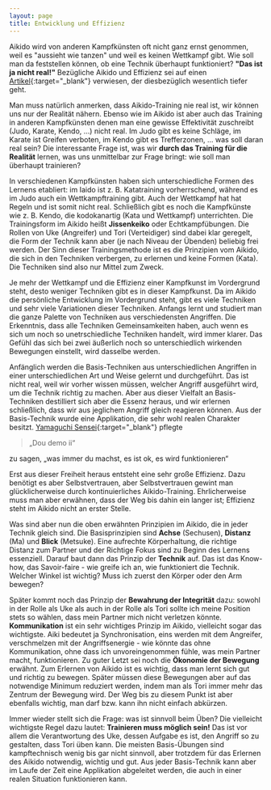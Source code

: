 ```yaml
---
layout: page
title: Entwicklung und Effizienz
---
```



<div class="container block" markdown="1">

Aikido wird von anderen Kampfkünsten oft nicht ganz ernst genommen, weil es "aussieht wie tanzen" und weil es keinen Wettkampf gibt. Wie soll man da feststellen können, ob eine Technik überhaupt funktioniert? **"Das ist ja nicht real!"** Bezügliche Aikido und Effizienz sei auf einen [Artikel](http://aikido-brunogonzalez.com/Online/Article/Effectiveness.pdf){:target="_blank"} verwiesen, der diesbezüglich wesentlich tiefer geht. 

Man muss natürlich anmerken, dass Aikido-Training nie real ist, wir können uns nur der Realität nähern. Ebenso wie im Aikido ist aber auch das Training in anderen Kampfkünsten denen man eine gewisse Effektivität zuschreibt (Judo, Karate, Kendo, …) nicht real. Im Judo gibt es keine Schläge, im Karate ist Greifen verboten, im Kendo gibt es Trefferzonen, ... was soll daran real sein? Die interessante Frage ist, was wir **durch das Training für die Realität** lernen, was uns unmittelbar zur Frage bringt: wie soll man überhaupt trainieren?

In verschiedenen Kampfkünsten haben sich unterschiedliche Formen des Lernens etabliert: im Iaido ist z. B. Katatraining vorherrschend, während es im Judo auch ein Wettkampftraining gibt. Auch der Wettkampf hat hat Regeln und ist somit nicht real. Schließlich gibt es noch die Kampfkünste wie z. B. Kendo, die kodokanartig (Kata und Wettkampf) unterrichten. Die Trainingsform im Aikido heißt **Jissenkeiko** oder Echtkampfübungen. Die Rollen von Uke (Angreifer) und Tori (Verteidiger) sind dabei klar geregelt, die Form der Technik kann aber (je nach Niveau der Übenden) beliebig frei werden. Der Sinn dieser Trainingsmethode ist es die Prinzipien vom Aikido, die sich in den Techniken verbergen, zu erlernen und keine Formen (Kata). Die Techniken sind also nur Mittel zum Zweck.

Je mehr der Wettkampf und die Effizienz einer Kampfkunst im Vordergrund steht, desto weniger Techniken gibt es in dieser Kampfkunst. Da im Aikido die persönliche Entwicklung im Vordergrund steht, gibt es viele Techniken und sehr viele Variationen dieser Techniken. Anfangs lernt und studiert man die ganze Palette von Techniken aus verschiedensten Angriffen. Die Erkenntnis, dass alle Techniken Gemeinsamkeiten haben, auch wenn es sich um noch so unetrschiedliche Techniken handelt, wird immer klarer. Das Gefühl das sich bei zwei äußerlich noch so unterschiedlich wirkenden Bewegungen einstellt, wird dasselbe werden.

Anfänglich werden die Basis-Techniken aus unterschiedlichen Angriffen in einer unterschiedlichen Art und Weise gelernt und durchgeführt. Das ist nicht real, weil wir vorher wissen müssen, welcher Angriff ausgeführt wird, um die Technik richtig zu machen. Aber aus dieser Vielfalt an Basis-Techniken destilliert sich aber die Essenz heraus, und wir erlernen schließlich, dass wir aus jeglichem Angriff gleich reagieren können. Aus der Basis-Technik wurde eine Applikation, die sehr wohl realen Charakter besitzt. [Yamaguchi Sensei](https://www.youtube.com/watch?v=EqQdOXD79k8){:target="_blank"} pflegte 
> „Dou demo ii“

zu sagen, „was immer du machst, es ist ok, es wird funktionieren“

Erst aus dieser Freiheit heraus entsteht eine sehr große Effizienz. Dazu benötigt es aber Selbstvertrauen, aber Selbstvertrauen gewint man glücklicherweise durch kontinuierliches Aikido-Training. Ehrlicherweise muss man aber erwähnen, dass der Weg bis dahin ein langer ist; Effizienz steht im Aikido nicht an erster Stelle. 

Was sind aber nun die oben erwähnten Prinzipien im Aikido, die in jeder Technik gleich sind. Die Basisprinzipien sind **Achse** (Sechusen), **Distanz** (Ma) und **Blick** (Metsuke). Eine aufrechte Körperhaltung, die richtige Distanz zum Partner und der Richtige Fokus sind zu Beginn des Lernens essenziell. Darauf baut dann das Prinzip der **Technik** auf. Das ist das Know-how, das Savoir-faire - wie greife ich an, wie funktioniert die Technik. Welcher Winkel ist wichtig? Muss ich zuerst den Körper oder den Arm bewegen? 

Später kommt noch das Prinzip der **Bewahrung der Integrität** dazu: sowohl in der Rolle als Uke als auch in der Rolle als Tori sollte ich meine Position stets so wählen, dass mein Partner mich nicht verletzen könnte. **Kommunikation** ist ein sehr wichtiges Prinzip im Aikido, vielleicht sogar das wichtigste. Aiki bedeutet ja Synchronisation, eins werden mit dem Angreifer, verschmelzen mit der Angriffsenergie - wie könnte das ohne Kommunikation, ohne dass ich unvoreingenommen fühle, was mein Partner macht, funktionieren. Zu guter Letzt sei noch die **Ökonomie der Bewegung** erwähnt. Zum Erlernen von Aikido ist es wichtig, dass man lernt sich gut und richtig zu bewegen. Später müssen diese Bewegungen aber auf das notwendige Minimum reduziert werden, indem man als Tori immer mehr das Zentrum der Bewegung wird. Der Weg bis zu diesem Punkt ist aber ebenfalls wichtig, man darf bzw. kann ihn nicht einfach abkürzen.

Immer wieder stellt sich die Frage: was ist sinnvoll beim Üben? Die vielleicht wichtigste Regel dazu lautet: **Trainieren muss möglich sein!** Das ist vor allem die Verantwortung des Uke, dessen Aufgabe es ist, den Angriff so zu gestalten, dass Tori üben kann. Die meisten Basis-Übungen sind kampftechnisch wenig bis gar nicht sinnvoll, aber trotzdem für das Erlernen des Aikido notwendig, wichtig und gut. Aus jeder Basis-Technik kann aber im Laufe der Zeit eine Applikation abgeleitet werden, die auch in einer realen Situation funktionieren kann.


  




</div>